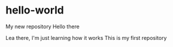 # hello-world
My new repository
Hello there 

Lea there, I'm just learning how it works 
This is my first repository
